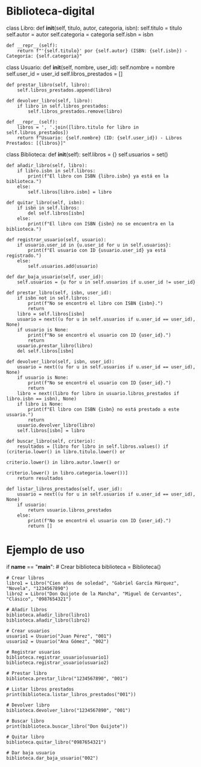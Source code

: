 # Biblioteca-digital
class Libro:
    def __init__(self, titulo, autor, categoria, isbn):
        self.titulo = titulo
        self.autor = autor
        self.categoria = categoria
        self.isbn = isbn

    def __repr__(self):
        return f"'{self.titulo}' por {self.autor} (ISBN: {self.isbn}) - Categoría: {self.categoria}"


class Usuario:
    def __init__(self, nombre, user_id):
        self.nombre = nombre
        self.user_id = user_id
        self.libros_prestados = []

    def prestar_libro(self, libro):
        self.libros_prestados.append(libro)

    def devolver_libro(self, libro):
        if libro in self.libros_prestados:
            self.libros_prestados.remove(libro)

    def __repr__(self):
        libros = ', '.join([libro.titulo for libro in self.libros_prestados])
        return f"Usuario: {self.nombre} (ID: {self.user_id}) - Libros Prestados: [{libros}]"


class Biblioteca:
    def __init__(self):
        self.libros = {}
        self.usuarios = set()

    def añadir_libro(self, libro):
        if libro.isbn in self.libros:
            print(f"El libro con ISBN {libro.isbn} ya está en la biblioteca.")
        else:
            self.libros[libro.isbn] = libro

    def quitar_libro(self, isbn):
        if isbn in self.libros:
            del self.libros[isbn]
        else:
            print(f"El libro con ISBN {isbn} no se encuentra en la biblioteca.")

    def registrar_usuario(self, usuario):
        if usuario.user_id in {u.user_id for u in self.usuarios}:
            print(f"El usuario con ID {usuario.user_id} ya está registrado.")
        else:
            self.usuarios.add(usuario)

    def dar_baja_usuario(self, user_id):
        self.usuarios = {u for u in self.usuarios if u.user_id != user_id}

    def prestar_libro(self, isbn, user_id):
        if isbn not in self.libros:
            print(f"No se encontró el libro con ISBN {isbn}.")
            return
        libro = self.libros[isbn]
        usuario = next((u for u in self.usuarios if u.user_id == user_id), None)
        if usuario is None:
            print(f"No se encontró el usuario con ID {user_id}.")
            return
        usuario.prestar_libro(libro)
        del self.libros[isbn]

    def devolver_libro(self, isbn, user_id):
        usuario = next((u for u in self.usuarios if u.user_id == user_id), None)
        if usuario is None:
            print(f"No se encontró el usuario con ID {user_id}.")
            return
        libro = next((libro for libro in usuario.libros_prestados if libro.isbn == isbn), None)
        if libro is None:
            print(f"El libro con ISBN {isbn} no está prestado a este usuario.")
            return
        usuario.devolver_libro(libro)
        self.libros[isbn] = libro

    def buscar_libro(self, criterio):
        resultados = [libro for libro in self.libros.values() if (criterio.lower() in libro.titulo.lower() or 
                                                                   criterio.lower() in libro.autor.lower() or
                                                                   criterio.lower() in libro.categoria.lower())]
        return resultados

    def listar_libros_prestados(self, user_id):
        usuario = next((u for u in self.usuarios if u.user_id == user_id), None)
        if usuario:
            return usuario.libros_prestados
        else:
            print(f"No se encontró el usuario con ID {user_id}.")
            return []

# Ejemplo de uso
if __name__ == "__main__":
    # Crear biblioteca
    biblioteca = Biblioteca()
    
    # Crear libros
    libro1 = Libro("Cien años de soledad", "Gabriel García Márquez", "Novela", "1234567890")
    libro2 = Libro("Don Quijote de la Mancha", "Miguel de Cervantes", "Clásico", "0987654321")
    
    # Añadir libros
    biblioteca.añadir_libro(libro1)
    biblioteca.añadir_libro(libro2)
    
    # Crear usuarios
    usuario1 = Usuario("Juan Pérez", "001")
    usuario2 = Usuario("Ana Gómez", "002")
    
    # Registrar usuarios
    biblioteca.registrar_usuario(usuario1)
    biblioteca.registrar_usuario(usuario2)
    
    # Prestar libro
    biblioteca.prestar_libro("1234567890", "001")
    
    # Listar libros prestados
    print(biblioteca.listar_libros_prestados("001"))
    
    # Devolver libro
    biblioteca.devolver_libro("1234567890", "001")
    
    # Buscar libro
    print(biblioteca.buscar_libro("Don Quijote"))

    # Quitar libro
    biblioteca.quitar_libro("0987654321")

    # Dar baja usuario
    biblioteca.dar_baja_usuario("002")
